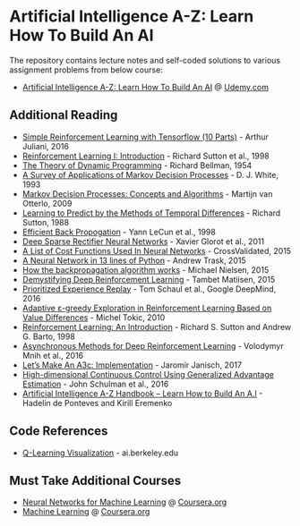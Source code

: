 # Artificial Intelligence A-Z: Learn How To Build An AI
The repository contains lecture notes and self-coded solutions to various assignment problems from below course:<br>
- [Artificial Intelligence A-Z: Learn How To Build An AI](https://www.udemy.com/artificial-intelligence-az/) @ [Udemy.com](https://www.udemy.com/)


## Additional Reading
- [Simple Reinforcement Learning with Tensorflow (10 Parts)](https://medium.com/emergent-future/simple-reinforcement-learning-with-tensorflow-part-0-q-learning-with-tables-and-neural-networks-d195264329d0) - Arthur Juliani, 2016
- [Reinforcement Learning I: Introduction](http://citeseer.ist.psu.edu/viewdoc/summary?doi=10.1.1.32.7692) - Richard Sutton et al., 1998
- [The Theory of Dynamic Programming](https://www.rand.org/content/dam/rand/pubs/papers/2008/P550.pdf) - Richard Bellman, 1954
- [A Survey of Applications of Markov Decision Processes](http://www.cs.uml.edu/ecg/uploads/AIfall14/MDPApplications3.pdf) - D. J. White, 1993
- [Markov Decision Processes: Concepts and Algorithms](https://pdfs.semanticscholar.org/968b/ab782e52faf0f7957ca0f38b9e9078454afe.pdf) - Martijn van Otterlo, 2009
- [Learning to Predict by the Methods of Temporal Differences](https://link.springer.com/article/10.1007/BF00115009) - Richard Sutton, 1988
- [Efficient Back Propogation](http://yann.lecun.com/exdb/publis/pdf/lecun-98b.pdf) - Yann LeCun et al., 1998
- [Deep Sparse Rectifier Neural Networks](http://proceedings.mlr.press/v15/glorot11a/glorot11a.pdf) - Xavier Glorot et al., 2011
- [A List of Cost Functions Used In Neural Networks](https://stats.stackexchange.com/questions/154879/a-list-of-cost-functions-used-in-neural-networks-alongside-applications) - CrossValidated, 2015
- [A Neural Network in 13 lines of Python](http://iamtrask.github.io/2015/07/27/python-network-part2/) - Andrew Trask, 2015
- [How the backpropagation algorithm works](http://neuralnetworksanddeeplearning.com/chap2.html) - Michael Nielsen, 2015
- [Demystifying Deep Reinforcement Learning](http://neuro.cs.ut.ee/demystifying-deep-reinforcement-learning/) - Tambet Matiisen, 2015
- [Prioritized Experience Replay](https://arxiv.org/pdf/1511.05952.pdf) - Tom Schaul et al., Google DeepMind, 2016
- [Adaptive ε-greedy Exploration in Reinforcement Learning Based on Value Differences](http://tokic.com/www/tokicm/publikationen/papers/AdaptiveEpsilonGreedyExploration.pdf) - Michel Tokic, 2010
- [Reinforcement Learning: An Introduction](https://mitpress.mit.edu/books/reinforcement-learning) - Richard S. Sutton and Andrew G. Barto, 1998
- [Asynchronous Methods for Deep Reinforcement Learning](https://arxiv.org/pdf/1602.01783.pdf) - Volodymyr Mnih et al., 2016
- [Let’s Make An A3c: Implementation](https://jaromiru.com/2017/03/26/lets-make-an-a3c-implementation/) - Jaromír Janisch, 2017
- [High-dimensional Continuous Control Using Generalized Advantage Estimation](https://arxiv.org/pdf/1506.02438.pdf) - John Schulman et al., 2016
- [Artificial Intelligence A-Z Handbook – Learn How to Build An A.I](https://www.superdatascience.com/wp-content/uploads/2017/05/AI_AZ_Handbook_Kickstarter.pdf) - Hadelin de Ponteves and Kirill Eremenko

## Code References
- [Q-Learning Visualization](http://ai.berkeley.edu/home.html) - ai.berkeley.edu

## Must Take Additional Courses
- [Neural Networks for Machine Learning](https://www.coursera.org/learn/neural-networks) @ [Coursera.org](https://www.coursera.org/)
- [Machine Learning](https://www.coursera.org/learn/machine-learning) @ [Coursera.org](https://www.coursera.org/)
